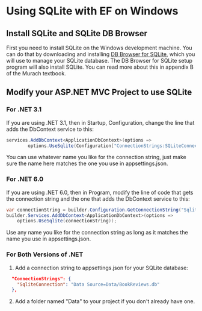 <h1>Using SQLite with EF on Windows</h1>

## Install SQLite and SQLite DB Browser

First you need to install SQLite on the Windows development machine. You can do that by downloading and installing [DB Browser for SQLite](https://sqlitebrowser.org/), which you will use to manage your SQLite database. The DB Browser for SQLite setup program will also install SQLite. You can read more about this in appendix B of the Murach textbook.

## Modify your ASP.NET MVC Project to use SQLite

### For .NET 3.1

If you are using .NET 3.1, then in Startup, Configuration, change the line that adds the DbContext service to this:

```C#
services.AddDbContext<ApplicationDbContext>(options =>
        options.UseSqlite(Configuration["ConnectionStrings:SQLiteConnection"]));
```

You can use whatever name you like for the connection string, just make sure the name here matches the one you use in appsettings.json.

### For .NET 6.0

If you are using .NET 6.0, then in Program, modify the line of code that gets the connection string and the one that adds the DbContext service to this:

```c#
var connectionString = builder.Configuration.GetConnectionString("SqliteConnection");
builder.Services.AddDbContext<ApplicationDbContext>(options =>
    options.UseSqlite(connectionString));
```

Use any name you like for the connection string as long as it matches the name you use in appsettings.json.

### For Both Versions of .NET

1. Add a connection string to appsettings.json for your SQLite database:

```json
  "ConnectionStrings": {
    "SqliteConnection": "Data Source=Data/BookReviews.db"
  },
```

2. Add a folder named "Data" to your project if you don't already have one.



